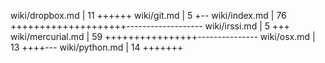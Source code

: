  wiki/dropbox.md                |   11 ++++++
 wiki/git.md                    |    5 +--
 wiki/index.md                  |   76 ++++++++++++++++++++-------------------
 wiki/irssi.md                  |    5 +++
 wiki/mercurial.md              |   59 ++++++++++++++++---------------
 wiki/osx.md                    |   13 ++++---
 wiki/python.md                 |   14 +++++++
